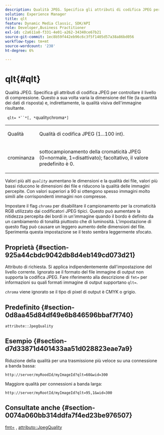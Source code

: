 ```yaml
---
description: Qualità JPEG. Specifica gli attributi di codifica JPEG per controllare il livello di compressione. Questo a sua volta varia la dimensione del file (la quantità dei dati di risposta) e, indirettamente, la qualità visiva dell'immagine risultante.
solution: Experience Manager
title: qlt
feature: Dynamic Media Classic, SDK/API
role: Developer,Business Practitioner
exl-id: c2a611a8-f331-4e01-a262-34340ce67b21
source-git-commit: 1ec8b59f442eb96c6c3f5f1405d57a38a86bd056
workflow-type: tm+mt
source-wordcount: '238'
ht-degree: 6%

---
```


# qlt{#qlt}

Qualità JPEG. Specifica gli attributi di codifica JPEG per controllare il livello di compressione. Questo a sua volta varia la dimensione del file (la quantità dei dati di risposta) e, indirettamente, la qualità visiva dell&#39;immagine risultante.

` qlt= *``*[, *`qualitychroma`*]`

<table id="simpletable_FB8090D4BEBF42FD83A64A7AAB6D7F92"> 
 <tr class="strow"> 
  <td class="stentry"> <p> <span class="varname"> Qualità </span> </p> </td> 
  <td class="stentry"> <p>Qualità di codifica JPEG (1...100 int). </p> </td> 
 </tr> 
 <tr class="strow"> 
  <td class="stentry"> <p> <span class="varname"> crominanza  </span> </p> </td> 
  <td class="stentry"> <p>sottocampionamento della cromaticità JPEG (0=normale, 1=disattivato); facoltativo, il valore predefinito è 0. </p> </td> 
 </tr> 
</table>

Valori più alti *`quality`* aumentano le dimensioni e la qualità dei file, valori più bassi riducono le dimensioni dei file e riducono la qualità delle immagini percepite. Con valori superiori a 90 si ottengono spesso immagini molto simili alle corrispondenti immagini non compresse.

Impostare il flag *`chroma`* per disabilitare il campionamento per la cromaticità RGB utilizzato dai codificatori JPEG tipici. Questo può aumentare la nitidezza percepita dei bordi in un&#39;immagine quando il bordo è definito da un cambiamento di tonalità piuttosto che di luminosità. L’impostazione di questo flag può causare un leggero aumento delle dimensioni del file. Sperimenta questa impostazione se il testo sembra leggermente sfocato.

## Proprietà {#section-925a44cbdc9042db8d4eb149cd073d21}

Attributo di richiesta. Si applica indipendentemente dall&#39;impostazione del livello corrente. Ignorato se il formato del file immagine di output non supporta la codifica JPEG. Fare riferimento alla descrizione di `fmt=` per informazioni su quali formati immagine di output supportano `qlt=`.

*`chroma`* viene ignorato se il tipo di pixel di output è CMYK o grigio.

## Predefinito {#section-0d8aa45d84df49e6b846596bbaf7f740}

`attribute::JpegQuality`

## Esempio {#section-d7d33871d401433aa51d028823eae7a9}

Riduzione della qualità per una trasmissione più veloce su una connessione a banda bassa:

`http://server/myRoodId/myImageId?qlt=60&wid=300`

Maggiore qualità per connessioni a banda larga:

`http://server/myRootId/myImageId?qlt=95,1&wid=300`

## Consultate anche {#section-0074a060bb314ddfa7f4ed23be976507}

[fmt=](../../../../../is-api/http-ref/image-serving-api-ref/c-http-protocol-reference/c-command-reference/r-is-http-fmt.md#reference-cdf10043423b45ba9fe15157fb3ae37a) ,  [attributo::JpegQuality](../../../../../is-api/image-catalog/image-serving-api-ref/c-image-catalog-reference/c-attributes-reference/r-jpegquality.md#reference-4a879e7c46024c8a898a9fd226f9eb09)
